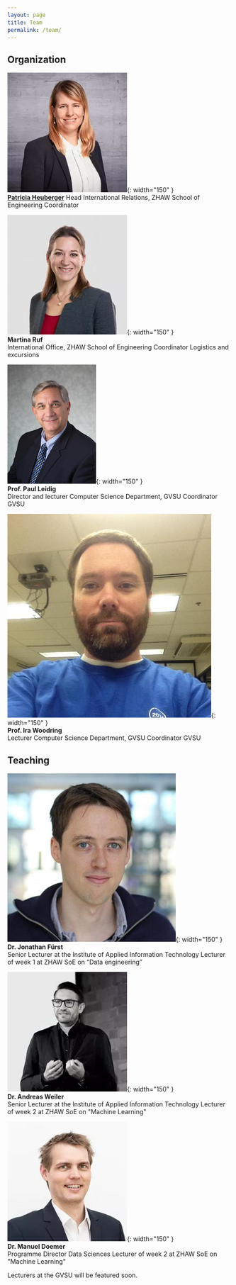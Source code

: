 ```yaml
---
layout: page
title: Team
permalink: /team/
---
```


## Organization

![Patricia Heuberger](/assets/images/patricia.webp){: width="150" }  
[**Patricia Heuberger**](https://www.zhaw.ch/en/about-us/person/heug/)
Head International Relations, ZHAW School of Engineering
Coordinator

![Martina Ruf](/assets/images/martina.webp){: width="150" }  
**Martina Ruf**  
International Office, ZHAW School of Engineering
Coordinator Logistics and excursions

![Prof. Paul Leidig](/assets/images/paul.jpg){: width="150" }  
**Prof. Paul Leidig**  
Director and lecturer Computer Science Department, GVSU
Coordinator GVSU

![Prof. Ira Woodring](/assets/images/ira.jpg){: width="150" }  
**Prof. Ira Woodring**  
Lecturer Computer Science Department, GVSU
Coordinator GVSU

## Teaching

![Dr. Jonathan Fürst](/assets/images/jonathan.jpg){: width="150" }  
**Dr. Jonathan Fürst**  
Senior Lecturer at the Institute of Applied Information Technology
Lecturer of week 1 at ZHAW SoE on “Data engineering”

![Dr. Andreas Weiler](/assets/images/andreas.jpg){: width="150" }  
**Dr. Andreas Weiler**  
Senior Lecturer at the Institute of Applied Information Technology
Lecturer of week 2 at ZHAW SoE on "Machine Learning"

![Dr. Manuel Doemer](/assets/images/manuel.webp){: width="150" }  
**Dr. Manuel Doemer**  
Programme Director Data Sciences
Lecturer of week 2 at ZHAW SoE on "Machine Learning"


Lecturers at the GVSU will be featured soon.

